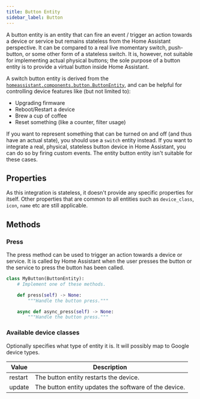 ```yaml
---
title: Button Entity
sidebar_label: Button
---
```


A button entity is an entity that can fire an event / trigger an action towards a device or service but remains stateless from the Home Assistant perspective.
It can be compared to a real live momentary switch, push-button, or some other form of a stateless switch. It is, however, not suitable for implementing actual physical buttons; the sole purpose of a button entity is to provide a virtual button inside Home Assistant.

A switch button entity is derived from the  [`homeassistant.components.button.ButtonEntity`](https://github.com/home-assistant/core/blob/dev/homeassistant/components/button/__init__.py),
and can be helpful for controlling device features like (but not limited to):

- Upgrading firmware
- Reboot/Restart a device
- Brew a cup of coffee
- Reset something (like a counter, filter usage)

If you want to represent something that can be turned on and off (and thus have an actual state), you should use a `switch` entity instead. If you want to integrate a real, physical, stateless button device in Home Assistant, you can do so by firing custom events. The entity button entity isn't suitable for these cases.

## Properties

As this integration is stateless, it doesn't provide any specific properties for itself.
Other properties that are common to all entities such as `device_class`, `icon`, `name` etc are still applicable.

## Methods

### Press

The press method can be used to trigger an action towards a device or service.
It is called by Home Assistant when the user presses the button or the
service to press the button has been called.

```python
class MyButton(ButtonEntity):
    # Implement one of these methods.

    def press(self) -> None:
        """Handle the button press."""

    async def async_press(self) -> None:
        """Handle the button press."""
```

### Available device classes

Optionally specifies what type of entity it is. It will possibly map to Google device types.

| Value | Description
| ----- | -----------
| restart | The button entity restarts the device.
| update | The button entity updates the software of the device.
